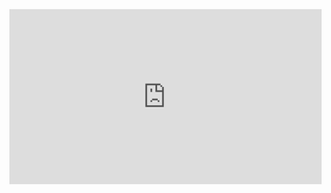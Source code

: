 <iframe width="560" height="315" src="https://www.youtube.com/embed/57bmTpQX6cA" title="YouTube video player" frameborder="0" allow="accelerometer; autoplay; clipboard-write; encrypted-media; gyroscope; picture-in-picture" allowfullscreen></iframe>